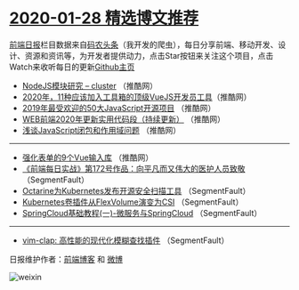 # [2020-01-28 精选博文推荐](http://hao.caibaojian.com/date/2020/01/28)

[前端日报](http://caibaojian.com/c/news)栏目数据来自[码农头条](http://hao.caibaojian.com/)（我开发的爬虫），每日分享前端、移动开发、设计、资源和资讯等，为开发者提供动力，点击Star按钮来关注这个项目，点击Watch来收听每日的更新[Github主页](https://github.com/kujian/frontendDaily)
* [NodeJS模块研究 &#8211; cluster](http://hao.caibaojian.com/136673.html) （推酷网）
* [2020年，11种应该加入工具箱的顶级VueJS开发员工具​](http://hao.caibaojian.com/136670.html) （推酷网）
* [2019年最受欢迎的50大JavaScript开源项目](http://hao.caibaojian.com/136668.html) （推酷网）
* [WEB前端2020年更新实用代码段（持续更新）](http://hao.caibaojian.com/136672.html) （推酷网）
* [浅谈JavaScript闭包和作用域问题](http://hao.caibaojian.com/136669.html) （推酷网）

***
* [强化表单的9个Vue输入库](http://hao.caibaojian.com/136671.html) （推酷网）
* [《前端每日实战》第172号作品：向平凡而又伟大的医护人员致敬](http://hao.caibaojian.com/136665.html) （SegmentFault）
* [Octarine为Kubernetes发布开源安全扫描工具](http://hao.caibaojian.com/136663.html) （SegmentFault）
* [Kubernetes卷插件从FlexVolume演变为CSI](http://hao.caibaojian.com/136664.html) （SegmentFault）
* [SpringCloud基础教程(一)-微服务与SpringCloud](http://hao.caibaojian.com/136666.html) （SegmentFault）

***
* [vim-clap: 高性能的现代化模糊查找插件](http://hao.caibaojian.com/136667.html) （SegmentFault）

日报维护作者：[前端博客](http://caibaojian.com/) 和 [微博](http://caibaojian.com/go/weibo)

![weixin](https://user-images.githubusercontent.com/3055447/38468989-651132ac-3b80-11e8-8e6b-15122322a9d7.png)